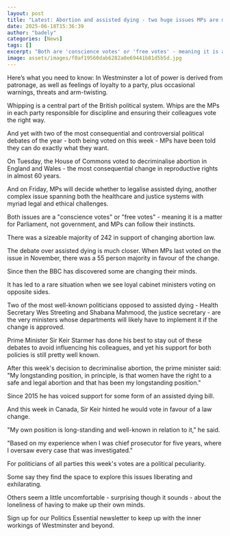 ```yaml
---
layout: post
title: "Latest: Abortion and assisted dying - two huge issues MPs are making their own decisions on"
date: 2025-06-18T15:36:39
author: "badely"
categories: [News]
tags: []
excerpt: "Both are 'conscience votes' or 'free votes' - meaning it is a matter for Parliament, not government, and MPs can follow their instincts."
image: assets/images/f0af19560dab6282a0e69441b81d5b5d.jpg
---
```


Here’s what you need to know: In Westminster a lot of power is derived from patronage, as well as feelings of loyalty to a party, plus occasional warnings, threats and arm-twisting.

Whipping is a central part of the British political system. Whips are the MPs in each party responsible for discipline and ensuring their colleagues vote the right way.

And yet with two of the most consequential and controversial political debates of the year - both being voted on this week - MPs have been told they can do exactly what they want.

On Tuesday, the House of Commons voted to decriminalise abortion in England and Wales - the most consequential change in reproductive rights in almost 60 years.

And on Friday, MPs will decide whether to legalise assisted dying, another complex issue spanning both the healthcare and justice systems with myriad legal and ethical challenges.

Both issues are a "conscience votes" or "free votes" - meaning it is a matter for Parliament, not government, and MPs can follow their instincts.

There was a sizeable majority of 242 in support of changing abortion law. 

The debate over assisted dying is much closer. When MPs last voted on the issue in November, there was a 55 person majority in favour of the change.

Since then the BBC has discovered some are changing their minds.

It has led to a rare situation when we see loyal cabinet ministers voting on opposite sides.

Two of the most well-known politicians opposed to assisted dying - Health Secretary Wes Streeting and Shabana Mahmood, the justice secretary - are the very ministers whose departments will likely have to implement it if the change is approved.

Prime Minister Sir Keir Starmer has done his best to stay out of these debates to avoid influencing his colleagues, and yet his support for both policies is still pretty well known.

After this week's decision to decriminalise abortion, the prime minister said: "My longstanding position, in principle, is that women have the right to a safe and legal abortion and that has been my longstanding position."

Since 2015 he has voiced support for some form of an assisted dying bill.

And this week in Canada, Sir Keir hinted he would vote in favour of a law change. 

"My own position is long-standing and well-known in relation to it," he said. 

"Based on my experience when I was chief prosecutor for five years, where I oversaw every case that was investigated."

For politicians of all parties this week's votes are a political peculiarity.

Some say they find the space to explore this issues liberating and exhilarating.

Others seem a little uncomfortable - surprising though it sounds - about the loneliness of having to make up their own minds.

Sign up for our Politics Essential newsletter to keep up with the inner workings of Westminster and beyond.

